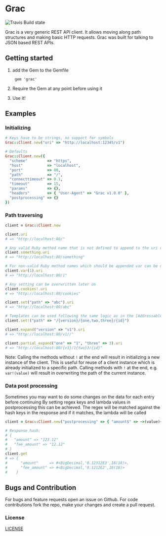 # Grac

![Travis Build state](https://api.travis-ci.org/Barzahlen/grac.svg)

Grac is a very generic REST API client.
It allows moving along path structures and making basic HTTP requests.
Grac was built for talking to JSON based REST APIs.

## Getting started

1. add the Gem to the Gemfile

        gem 'grac'

2. Require the Gem at any point before using it
3. Use it!

## Examples

### Initializing
```ruby
# Keys have to be strings, no support for symbols
Grac::Client.new("uri" => "http://localhost:12345/v1")

# Defaults
Grac::Client.new({
  "scheme"         => "https",
  "host"           => "localhost",
  "port"           => 80,
  "path"           => "/",
  "connecttimeout" => 0.1,
  "timeout"        => 15,
  "params"         => {},
  "headers"        => { "User-Agent" => "Grac v1.0.0" },
  "postprocessing" => {}
})
```

### Path traversing
```ruby
client = Grac::Client.new

client.uri
# => "http://localhost:80/"

# Any valid Ruby method name that is not defined to append to the uri can be used
client.something.uri
# => "http://localhost:80/something"

# For non-valid Ruby method names which should be appended var can be used, e.g. numbers
client.var(1).uri
# => "http://localhost:80/1"

# Any setting can be overwritten later on
client.cookies!.uri
# => "http://localhost:80/cookies"

client.set("path" => "abc").uri
# => "http://localhost:80/abc"

# Templates can be used following the same logic as in the [Addressable](https://github.com/sporkmonger/addressable) gem
client.set!("path" => "/{version}/{one,two,three}/{id}")

client.expand("version" => "v1").uri
# => "http://localhost:80/v1//"

client.partial_expand("one" => "1", "three" => 3).uri
# => "http://localhost:80/{v1}/1{two}3/{id}"
```

Note:
Calling the methods without `!` at the end will result in initializing a new instance of the client.
This is useful for reuse of a client instance which is already initialized to a specific path.
Calling methods with `!` at the end, e.g. `var!(value)` will result in overwriting the path of the
current instance.

### Data post processing
Sometimes you may want to do some changes on the data for each entry before continuing
By setting regex keys and lambda values in postprocessing this can be achieved.
The regex will be matched against the hash keys in the response and if it matches, the lambda will be called

```ruby
client = Grac::Client.new("postprocessing" => { "amount$" => ->(value){ BigDecimal.new(value.to_s) } })

# Response hash:
# {
#   "amount" => "123.12"
#   "fee_amount" => "12.12"
# }
client.get
# => {
#      "amount"     => #<BigDecimal,'0.12312E3',18(18)>,
#      "fee_amount" => #<BigDecimal,'0.1212E2',18(18)>
#    }
```

## Bugs and Contribution
For bugs and feature requests open an issue on Github. For code contributions fork the repo, make your changes and create a pull request.

### License
[LICENSE](LICENSE)

